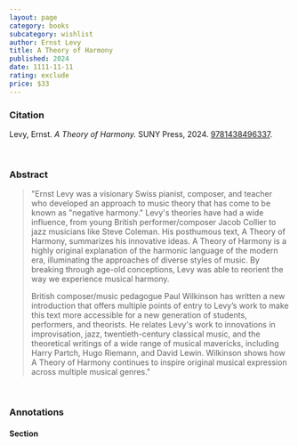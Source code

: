 ```yaml
---
layout: page
category: books
subcategory: wishlist
author: Ernst Levy
title: A Theory of Harmony
published: 2024
date: 1111-11-11
rating: exclude
price: $33
---
```


### Citation

Levy, Ernst. *A Theory of Harmony.* SUNY Press, 2024. [9781438496337](https://sunypress.edu/Books/A/A-Theory-of-Harmony3).

<br>

### Abstract

> "Ernst Levy was a visionary Swiss pianist, composer, and teacher who developed an approach to music theory that has come to be known as "negative harmony." Levy's theories have had a wide influence, from young British performer/composer Jacob Collier to jazz musicians like Steve Coleman. His posthumous text, A Theory of Harmony, summarizes his innovative ideas. A Theory of Harmony is a highly original explanation of the harmonic language of the modern era, illuminating the approaches of diverse styles of music. By breaking through age-old conceptions, Levy was able to reorient the way we experience musical harmony.
>
> British composer/music pedagogue Paul Wilkinson has written a new introduction that offers multiple points of entry to Levy’s work to make this text more accessible for a new generation of students, performers, and theorists. He relates Levy's work to innovations in improvisation, jazz, twentieth-century classical music, and the theoretical writings of a wide range of musical mavericks, including Harry Partch, Hugo Riemann, and David Lewin. Wilkinson shows how A Theory of Harmony continues to inspire original musical expression across multiple musical genres."

<br>

### Annotations

#### Section

<br>
